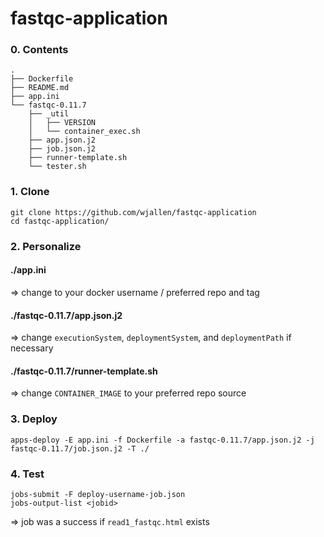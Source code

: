 # fastqc-application

### 0. Contents
```
.
├── Dockerfile
├── README.md
├── app.ini
└── fastqc-0.11.7
    ├── _util
    │   ├── VERSION
    │   └── container_exec.sh
    ├── app.json.j2
    ├── job.json.j2
    ├── runner-template.sh
    └── tester.sh
```

### 1. Clone
```
git clone https://github.com/wjallen/fastqc-application
cd fastqc-application/
```

### 2. Personalize
#### ./app.ini
=> change to your docker username / preferred repo and tag

#### ./fastqc-0.11.7/app.json.j2
=> change `executionSystem`, `deploymentSystem`, and `deploymentPath` if necessary

#### ./fastqc-0.11.7/runner-template.sh
=> change `CONTAINER_IMAGE` to your preferred repo source


### 3. Deploy
```
apps-deploy -E app.ini -f Dockerfile -a fastqc-0.11.7/app.json.j2 -j fastqc-0.11.7/job.json.j2 -T ./
```

### 4. Test
```
jobs-submit -F deploy-username-job.json
jobs-output-list <jobid>
```
=> job was a success if `read1_fastqc.html` exists

